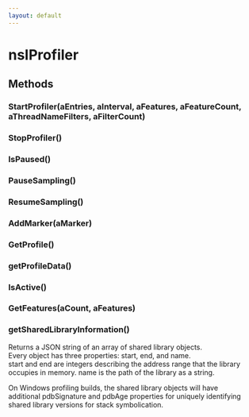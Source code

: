 ```yaml
---
layout: default
---
```


# nsIProfiler #

## Methods ##

### StartProfiler(aEntries, aInterval, aFeatures, aFeatureCount, aThreadNameFilters, aFilterCount) ###

### StopProfiler() ###

### IsPaused() ###

### PauseSampling() ###

### ResumeSampling() ###

### AddMarker(aMarker) ###

### GetProfile() ###

### getProfileData() ###

### IsActive() ###

### GetFeatures(aCount, aFeatures) ###

### getSharedLibraryInformation() ###
  
Returns a JSON string of an array of shared library objects.  
Every object has three properties: start, end, and name.  
start and end are integers describing the address range that the library  
occupies in memory. name is the path of the library as a string.  
  
On Windows profiling builds, the shared library objects will have  
additional pdbSignature and pdbAge properties for uniquely identifying  
shared library versions for stack symbolication.  
  
